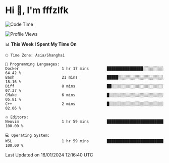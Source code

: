# Hi 👋, I'm fffzlfk

<!--START_SECTION:waka-->
![Code Time](http://img.shields.io/badge/Code%20Time-642%20hrs%2021%20mins-blue)

![Profile Views](http://img.shields.io/badge/Profile%20Views-0-blue)

📊 **This Week I Spent My Time On** 

```text
🕑︎ Time Zone: Asia/Shanghai

💬 Programming Languages: 
Docker                   1 hr 17 mins        ████████████████░░░░░░░░░   64.42 % 
Bash                     21 mins             █████░░░░░░░░░░░░░░░░░░░░   18.16 % 
Diff                     8 mins              ██░░░░░░░░░░░░░░░░░░░░░░░   07.37 % 
CMake                    6 mins              █░░░░░░░░░░░░░░░░░░░░░░░░   05.81 % 
C++                      2 mins              █░░░░░░░░░░░░░░░░░░░░░░░░   02.06 % 

🔥 Editors: 
Neovim                   1 hr 59 mins        █████████████████████████   100.00 % 

💻 Operating System: 
WSL                      1 hr 59 mins        █████████████████████████   100.00 % 
```


 Last Updated on 16/01/2024 12:16:40 UTC
<!--END_SECTION:waka-->
